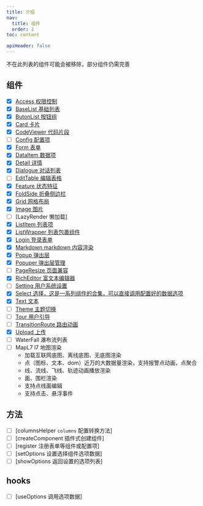 ```yaml
---
title: 介绍
nav:
  title: 组件
  order: 2
toc: content

apiHeader: false
---
```


不在此列表的组件可能会被移除，部分组件仍需完善

## 组件

- [x] [Access 权限控制](/components/access)
- [x] [BaseList 基础列表](/components/base-list)
- [x] [ButonList 按钮组](/components/button-list)
- [x] [Card 卡片](/components/card)
- [x] [CodeViewer 代码片段](/components/code-viewer)
- [ ] [Config 配置项](/components/config)
- [x] [Form 表单](/components/form)
- [x] [DataItem 数据项](/components/data-item)
- [x] [Detail 详情](/components/detail)
- [x] [Dialogue 对话列表](/components/dialogue)
- [ ] [EditTable 编辑表格](/components/edit-table)
- [x] [Feature 状态特征](/components/feature)
- [x] [FoldSide 折叠侧边栏](/components/fold-side)
- [x] [Grid 网格布局](/components/grid)
- [x] [Image 图片](/components/image)
- [ ] [LazyRender 懒加载]
- [x] [ListItem 列表项](/components/list-item)
- [x] [ListWrapper 列表包裹组件](/components/list-wrapper)
- [x] [Login 登录表单](/components/login)
- [x] [Markdown markdown 内容渲染](/components/markdown)
- [x] [Popup 弹出层](/components/popup)
- [x] [Popuper 弹出层管理](/components/popuper)
- [ ] [PageResize 页面兼容](/components/page-resize)
- [x] [RichEditor 富文本编辑器](/components/rich-editor)
- [ ] [Setting 用户系统设置](/components/setting)
- [x] [Select 选择，这是一系列组件的合集，可以直接调用配置好的数据选项](/components/select)
- [x] [Text 文本](/components/text)
- [ ] [Theme 主题切换](/components/theme)
- [ ] [Tour 用户引导](/components/tour)
- [ ] [TransitionRoute 路由动画](/components/transition-route)
- [x] [Upload 上传](/components/upload)
- [ ] WaterFall 瀑布流列表
- [ ] MapL7 l7 地图渲染
  - 加载互联网底图、离线底图、无底图渲染
  - 点（图标、文本、dom）近万的大数据量渲染，支持报警点动画，点聚合
  - 线、流线、飞线、轨迹动画播放渲染
  - 面、围栏渲染
  - 支持点线面编辑
  - 支持点击、悬浮事件

## 方法

- [ ] [columnsHelper `columns` 配置转换方法]
- [ ] [createComponent 插件式创建组件]
- [ ] [register 注册表单等组件或配置项]
- [ ] [setOptions 设置选择组件选项数据]
- [ ] [showOptions 返回设置的选项列表]

## hooks

- [ ] [useOptions 调用选项数据]
